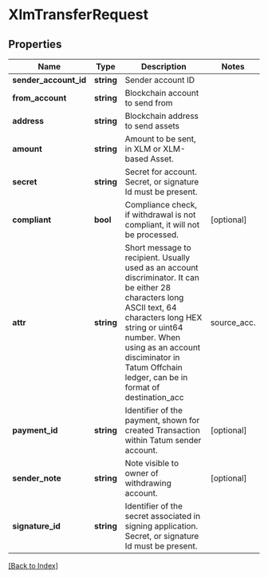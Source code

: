 # XlmTransferRequest

## Properties

Name | Type | Description | Notes
------------ | ------------- | ------------- | -------------
**sender_account_id** | **string** | Sender account ID |
**from_account** | **string** | Blockchain account to send from |
**address** | **string** | Blockchain address to send assets |
**amount** | **string** | Amount to be sent, in XLM or XLM-based Asset. |
**secret** | **string** | Secret for account. Secret, or signature Id must be present. |
**compliant** | **bool** | Compliance check, if withdrawal is not compliant, it will not be processed. | [optional]
**attr** | **string** | Short message to recipient. Usually used as an account discriminator. It can be either 28 characters long ASCII text, 64 characters long HEX string or uint64 number. When using as an account disciminator in Tatum Offchain ledger, can be in format of destination_acc|source_acc. | [optional]
**payment_id** | **string** | Identifier of the payment, shown for created Transaction within Tatum sender account. | [optional]
**sender_note** | **string** | Note visible to owner of withdrawing account. | [optional]
**signature_id** | **string** | Identifier of the secret associated in signing application. Secret, or signature Id must be present. |

[[Back to Index]](../index.md)

